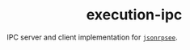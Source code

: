 # <h1 align="center"> execution-ipc </h1>

IPC server and client implementation for [`jsonrpsee`](https://github.com/paritytech/jsonrpsee/).